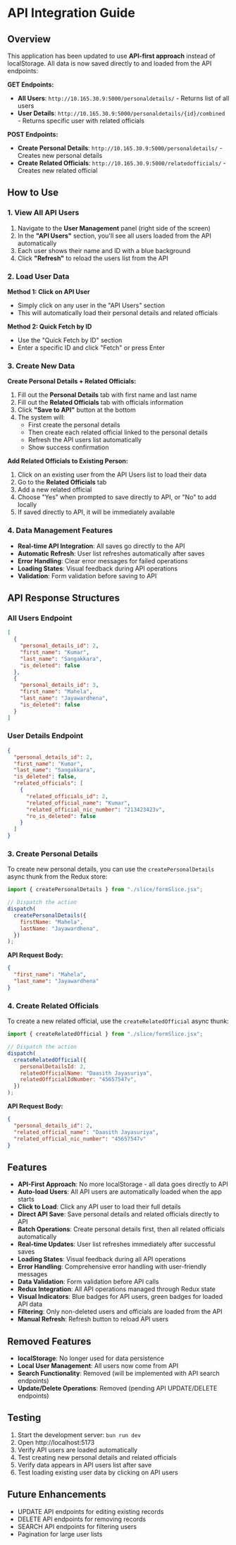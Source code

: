 # API Integration Guide

## Overview

This application has been updated to use **API-first approach** instead of localStorage. All data is now saved directly to and loaded from the API endpoints:

**GET Endpoints:**

- **All Users**: `http://10.165.30.9:5000/personaldetails/` - Returns list of all users
- **User Details**: `http://10.165.30.9:5000/personaldetails/{id}/combined` - Returns specific user with related officials

**POST Endpoints:**

- **Create Personal Details**: `http://10.165.30.9:5000/personaldetails/` - Creates new personal details
- **Create Related Officials**: `http://10.165.30.9:5000/relatedofficials/` - Creates new related official

## How to Use

### 1. View All API Users

1. Navigate to the **User Management** panel (right side of the screen)
2. In the **"API Users"** section, you'll see all users loaded from the API automatically
3. Each user shows their name and ID with a blue background
4. Click **"Refresh"** to reload the users list from the API

### 2. Load User Data

**Method 1: Click on API User**

- Simply click on any user in the "API Users" section
- This will automatically load their personal details and related officials

**Method 2: Quick Fetch by ID**

- Use the "Quick Fetch by ID" section
- Enter a specific ID and click "Fetch" or press Enter

### 3. Create New Data

**Create Personal Details + Related Officials:**

1. Fill out the **Personal Details** tab with first name and last name
2. Fill out the **Related Officials** tab with officials information
3. Click **"Save to API"** button at the bottom
4. The system will:
   - First create the personal details
   - Then create each related official linked to the personal details
   - Refresh the API users list automatically
   - Show success confirmation

**Add Related Officials to Existing Person:**

1. Click on an existing user from the API Users list to load their data
2. Go to the **Related Officials** tab
3. Add a new related official
4. Choose "Yes" when prompted to save directly to API, or "No" to add locally
5. If saved directly to API, it will be immediately available

### 4. Data Management Features

- **Real-time API Integration**: All saves go directly to the API
- **Automatic Refresh**: User list refreshes automatically after saves
- **Error Handling**: Clear error messages for failed operations
- **Loading States**: Visual feedback during API operations
- **Validation**: Form validation before saving to API

## API Response Structures

### All Users Endpoint

```json
[
  {
    "personal_details_id": 2,
    "first_name": "Kumar",
    "last_name": "Sangakkara",
    "is_deleted": false
  },
  {
    "personal_details_id": 3,
    "first_name": "Mahela",
    "last_name": "Jayawardhena",
    "is_deleted": false
  }
]
```

### User Details Endpoint

```json
{
  "personal_details_id": 2,
  "first_name": "Kumar",
  "last_name": "Sangakkara",
  "is_deleted": false,
  "related_officials": [
    {
      "related_officials_id": 2,
      "related_official_name": "Kumar",
      "related_official_nic_number": "213423423v",
      "ro_is_deleted": false
    }
  ]
}
```

### 3. Create Personal Details

To create new personal details, you can use the `createPersonalDetails` async thunk from the Redux store:

```javascript
import { createPersonalDetails } from "./slice/formSlice.jsx";

// Dispatch the action
dispatch(
  createPersonalDetails({
    firstName: "Mahela",
    lastName: "Jayawardhena",
  })
);
```

**API Request Body:**

```json
{
  "first_name": "Mahela",
  "last_name": "Jayawardhena"
}
```

### 4. Create Related Officials

To create a new related official, use the `createRelatedOfficial` async thunk:

```javascript
import { createRelatedOfficial } from "./slice/formSlice.jsx";

// Dispatch the action
dispatch(
  createRelatedOfficial({
    personalDetailsId: 2,
    relatedOfficialName: "Daasith Jayasuriya",
    relatedOfficialIdNumber: "45657547v",
  })
);
```

**API Request Body:**

```json
{
  "personal_details_id": 2,
  "related_official_name": "Daasith Jayasuriya",
  "related_official_nic_number": "45657547v"
}
```

## Features

- **API-First Approach**: No more localStorage - all data goes directly to API
- **Auto-load Users**: All API users are automatically loaded when the app starts
- **Click to Load**: Click any API user to load their full details
- **Direct API Save**: Save personal details and related officials directly to API
- **Batch Operations**: Create personal details first, then all related officials automatically
- **Real-time Updates**: User list refreshes immediately after successful saves
- **Loading States**: Visual feedback during all API operations
- **Error Handling**: Comprehensive error handling with user-friendly messages
- **Data Validation**: Form validation before API calls
- **Redux Integration**: All API operations managed through Redux state
- **Visual Indicators**: Blue badges for API users, green badges for loaded API data
- **Filtering**: Only non-deleted users and officials are loaded from the API
- **Manual Refresh**: Refresh button to reload API users

## Removed Features

- **localStorage**: No longer used for data persistence
- **Local User Management**: All users now come from API
- **Search Functionality**: Removed (will be implemented with API search endpoints)
- **Update/Delete Operations**: Removed (pending API UPDATE/DELETE endpoints)

## Testing

1. Start the development server: `bun run dev`
2. Open http://localhost:5173
3. Verify API users are loaded automatically
4. Test creating new personal details and related officials
5. Verify data appears in API users list after save
6. Test loading existing user data by clicking on API users

## Future Enhancements

- UPDATE API endpoints for editing existing records
- DELETE API endpoints for removing records
- SEARCH API endpoints for filtering users
- Pagination for large user lists
